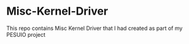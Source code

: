 # Misc-Kernel-Driver

This repo contains Misc Kernel Driver that I had created as part of my PESUIO project
